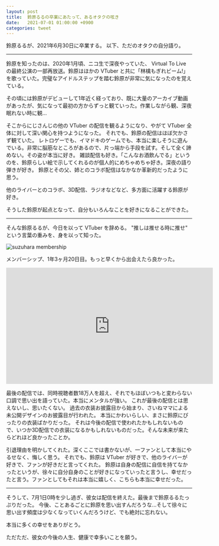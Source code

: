 ```yaml
---
layout: post
title:  鈴原るるの卒業にあたって、あるオタクの呟き
date:   2021-07-01 01:00:00 +0900
categories: tweet
---
```



鈴原るるが、2021年6月30日に卒業する。
以下、ただのオタクの自分語り。

---

鈴原を知ったのは、2020年1月頃、ニコ生で深夜やっていた、 Virtual To Live の最終公演の一部再放送。鈴原はほかの VTuber と共に「林檎もぎれビーム!」を歌っていた。完璧なアイドルステップを踏む鈴原が非常に気になったのを覚えている。

その頃には鈴原がデビューして1年近く経っており、既に大量のアーカイブ動画があったが、気になって最初の方からずっと観ていった。作業しながら観、深夜眠れない時に観...

そこからにじさんじの他の VTuber の配信を観るようになり、やがて VTuber 全体に対して深い関心を持つようになった。
それでも、鈴原の配信はほぼ欠かさず観ていた。
レトロゲーでも、イマドキのゲームでも、本当に楽しそうに遊んでいる。非常に脳筋なところがあるので、片っ端から手段を試す。そして全く諦めない。その姿が本当に好き。
雑談配信も好き。「こんなお酒飲んでる」というのを、鈴原らしい絵で示してくれるのが個人的にめちゃめちゃ好き。深夜の語り弾きが好き。
鈴原とその父、姉とのコラボ配信はなかなか革新的だったように思う。

他のライバーとのコラボ、3D配信、ラジオなどなど、多方面に活躍する鈴原が好き。

そうした鈴原が起点となって、自分もいろんなことを好きになることができた。


---


そんな鈴原るるが、今日を以って VTuber を辞める。
"推しは推せる時に推せ" という言葉の重みを、身を以って知った。

![suzuhara membership](/blog/assets/img/suzuhara-membership.png)

メンバーシップ、1年3ヶ月20日目。もっと早くから出会えたら良かった。

<iframe width="560" height="315" src="https://www.youtube-nocookie.com/embed/-d8NPJ8ShfI?rel=0" title="YouTube video player" frameborder="0" allow="accelerometer; autoplay; clipboard-write; encrypted-media; gyroscope; picture-in-picture" allowfullscreen></iframe>

最後の配信では、同時視聴者数18万人を超え、それでもほぼいつもと変わらない口調で思い出を語っていた。本当にメンタルが強い。
これが最後の配信とは思えないし、思いたくない。
過去の衣装お披露目から始まり、さいねママによる未公開デザインのお披露目が行われた。
本当にかわいらしい、まさに鈴原にぴったりの衣装ばかりだった。
それは今後の配信で使われたかもしれないもので、いつか3D配信での衣装になるかもしれないものだった。そんな未来が来たらどれほど良かったことか。

引退理由を明かしてくれた。深くここでは書かないが、一ファンとして本当にやるせなく、悔しく思う。
それでも、鈴原は VTuber が好きで、他のライバーが好きで、ファンが好きだと言ってくれた。
鈴原は自身の配信に自信を持てなかったというが、徐々に自分自身のことが好きになっていったと言うし、幸せだったと言う。ファンとしてもそれは本当に嬉しく、こちらも本当に幸せだった。


---


そうして、7月1日0時を少し過ぎ、彼女は配信を終えた。最後まで鈴原るるたっぷりだった。
今後、ことあるごとに鈴原を思い出すんだろうな...そして徐々に思い出す頻度は少なくなっていくんだろうけど、でも絶対に忘れない。

本当に多くの幸せをありがとう。


ただただ、彼女の今後の人生、健康で幸多いことを願う。
